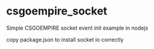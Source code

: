 # csgoempire_socket
Simple CSGOEMPIRE socket event init example in nodejs

copy package.json to install socket io correctly
